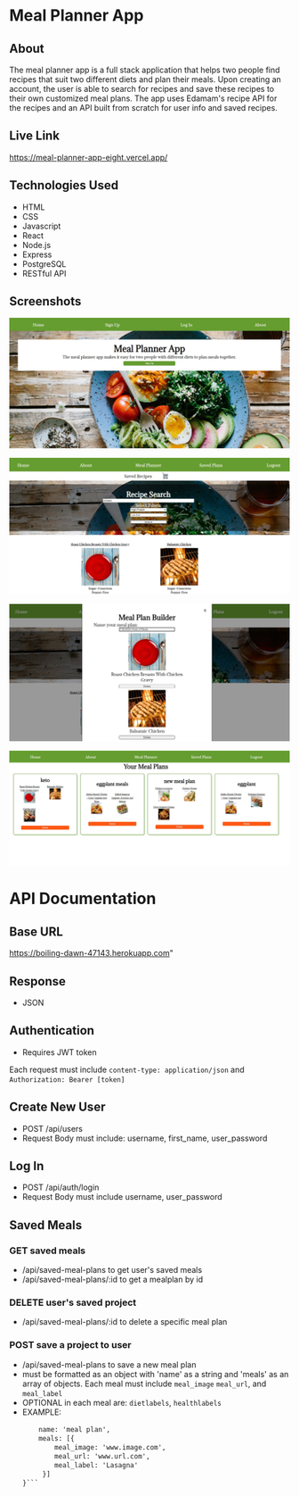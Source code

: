 # Meal Planner App

## About
The meal planner app is a full stack application that helps two people find recipes that suit two different diets and plan their meals. Upon creating an account, the user is able to search for recipes and save these recipes to their own customized meal plans. The app uses Edamam's recipe API for the recipes and an API built from scratch for user info and saved recipes.

## Live Link
https://meal-planner-app-eight.vercel.app/

## Technologies Used
* HTML
* CSS
* Javascript
* React 
* Node.js
* Express
* PostgreSQL
* RESTful API

## Screenshots 

![ home screen](./src/img/meal-planner-home.jpg)

![ search results screen](./src/img/meal-planner-search.jpg)

![ save a meal plan screen](./src/img/meal-planner-save.JPG)

![ saved meal plans screen](./src/img/meal-planner-saved-meals.jpg)


# API Documentation 

## Base URL
https://boiling-dawn-47143.herokuapp.com"


## Response
* JSON

## Authentication
* Requires JWT token

Each request must include  `content-type: application/json` and `Authorization: Bearer [token]`

## Create New User
* POST /api/users
* Request Body must include: username, first_name, user_password 

## Log In
* POST /api/auth/login
* Request Body must include username, user_password

## Saved Meals

### GET saved meals
* /api/saved-meal-plans to get user's saved meals
* /api/saved-meal-plans/:id to get a mealplan by id

### DELETE user's saved project
* /api/saved-meal-plans/:id to delete a specific meal plan

### POST save a project to user
* /api/saved-meal-plans to save a new meal plan
* must be formatted as an object with 'name' as a string and 'meals' as an array of objects. Each meal must include `meal_image` `meal_url`, and `meal_label` 
* OPTIONAL in each meal are: `dietlabels`, `healthlabels`
* EXAMPLE: 
     ```const meal = { 
         name: 'meal plan',
         meals: [{
             meal_image: 'www.image.com',
             meal_url: 'www.url.com',
             meal_label: 'Lasagna'
          }]
     }```